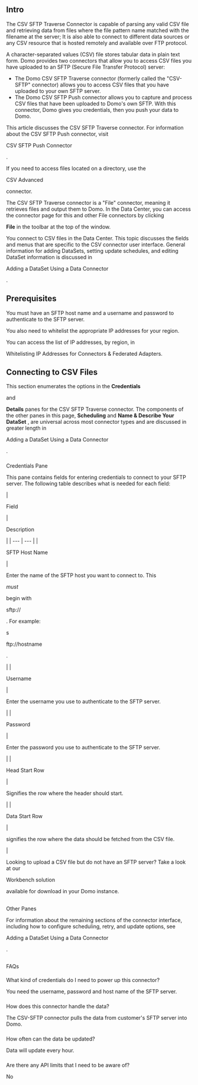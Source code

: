 

Intro
-------

The CSV SFTP Traverse Connector is capable of parsing any valid CSV file and retrieving data from files where the file pattern name matched with the filename at the server; It is also able to connect to different data sources or any CSV resource that is hosted remotely and available over FTP protocol.

A character-separated values (CSV) file stores tabular data in plain text form. Domo provides two connectors that allow you to access CSV files you have uploaded to an SFTP (Secure File Transfer Protocol) server:


* The Domo CSV SFTP Traverse connector (formerly called the "CSV-SFTP" connector) allows you to access CSV files that you have uploaded to your own SFTP server.
* The Domo CSV SFTP Push connector allows you to capture and process CSV files that have been uploaded to Domo's own SFTP. With this connector, Domo gives you credentials, then you push your data to Domo.


 This article discusses the CSV SFTP Traverse connector. For information about the CSV SFTP Push connector, visit

CSV SFTP Push Connector

.


 If you need to access files located on a directory, use the

CSV Advanced

connector.

The CSV SFTP Traverse connector is a "File" connector, meaning it retrieves files and output them to Domo. In the Data Center, you can access the connector page for this and other File connectors by clicking


**File**
 in the toolbar at the top of the window.

You connect to CSV files in the Data Center. This topic discusses the fields and menus that are specific to the CSV connector user interface. General information for adding DataSets, setting update schedules, and editing DataSet information is discussed in

Adding a DataSet Using a Data Connector

.


 Prerequisites
----------------


 You must have an SFTP host name and a username and password to authenticate to the SFTP server.

You also need to whitelist the appropriate IP addresses for your region.

You can access the list of IP addresses, by region, in


 Whitelisting IP Addresses for Connectors & Federated Adapters.


 Connecting to CSV Files
--------------------------


 This section enumerates the options in the
 **Credentials**


 and


**Details**
 panes for the CSV SFTP Traverse connector. The components of the other panes in this page,
 **Scheduling**
 and
 **Name & Describe Your DataSet**
 , are universal across most connector types and are discussed in greater length in

Adding a DataSet Using a Data Connector

.


###

Credentials Pane


 This pane contains fields for entering credentials to connect to your SFTP server. The following table describes what is needed for each field:


|

Field

|

Description

|
| --- | --- |
|

SFTP Host Name

|

Enter the name of the SFTP host you want to connect to. This


*must*


 begin with

sftp://

. For example:

s

ftp://hostname


 .

|
|

Username

|

Enter the username you use to authenticate to the SFTP server.

|
|

Password

|

Enter the password you use to authenticate to the SFTP server.

|
|

Head Start Row

|


 Signifies the row where the header should start.


 |
|

Data Start Row

|


 signifies the row where the data should be fetched from the CSV file.


 |

Looking to upload a CSV file but do not have an SFTP server? Take a look at our

Workbench solution

available for download in your Domo instance.

##
 Other Panes

For information about the remaining sections of the connector interface, including how to configure scheduling, retry, and update options, see

Adding a DataSet Using a Data Connector

.

##
 FAQs


####
 What kind of credentials do I need to power up this connector?

You need the username, password and host name of the SFTP server.

###
 How does this connector handle the data?

The CSV-SFTP connector pulls the data from customer's SFTP server into Domo.

###
 How often can the data be updated?

Data will update every hour.

###
 Are there any API limits that I need to be aware of?

No

